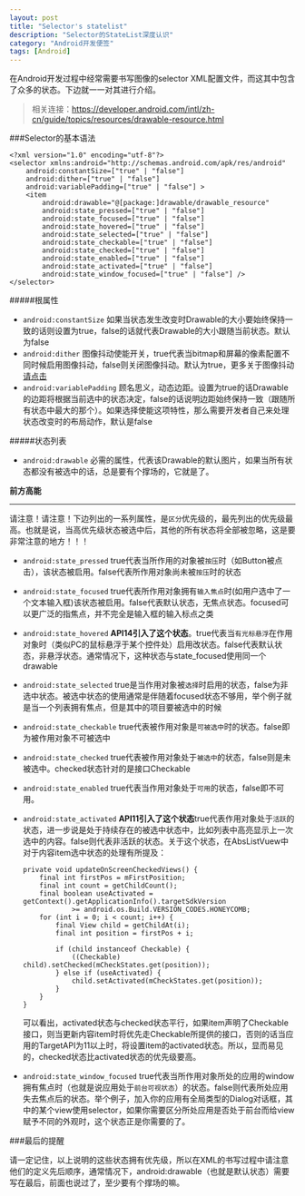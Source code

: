 ```yaml
---
layout: post
title: "Selector's statelist"
description: "Selector的StateList深度认识"
category: "Android开发便签"
tags: [Android]
---
```



在Android开发过程中经常需要书写图像的selector XML配置文件，而这其中包含了众多的状态。下边就一一对其进行介绍。

>相关连接：https://developer.android.com/intl/zh-cn/guide/topics/resources/drawable-resource.html

###Selector的基本语法

```
<?xml version="1.0" encoding="utf-8"?>
<selector xmlns:android="http://schemas.android.com/apk/res/android"
    android:constantSize=["true" | "false"]
    android:dither=["true" | "false"]
    android:variablePadding=["true" | "false"] >
    <item
        android:drawable="@[package:]drawable/drawable_resource"
        android:state_pressed=["true" | "false"]
        android:state_focused=["true" | "false"]
        android:state_hovered=["true" | "false"]
        android:state_selected=["true" | "false"]
        android:state_checkable=["true" | "false"]
        android:state_checked=["true" | "false"]
        android:state_enabled=["true" | "false"]
        android:state_activated=["true" | "false"]
        android:state_window_focused=["true" | "false"] />
</selector>
```

#####根属性

- `android:constantSize` 如果当状态发生改变时Drawable的大小要始终保持一致的话则设置为true，false的话就代表Drawable的大小跟随当前状态。默认为false
- `android:dither` 图像抖动使能开关，true代表当bitmap和屏幕的像素配置不同时候启用图像抖动，false则关闭图像抖动。默认为true，更多关于图像抖动 [请点击](http://en.wikipedia.org/wiki/Dither)
- `android:variablePadding` 顾名思义，动态边距。设置为true的话Drawable的边距将根据当前选中的状态决定，false的话说明边距始终保持一致（跟随所有状态中最大的那个）。如果选择使能这项特性，那么需要开发者自己来处理状态改变时的布局动作，默认是false

#####状态列表

- `android:drawable` 必需的属性，代表该Drawable的默认图片，如果当所有状态都没有被选中的话，总是要有个撑场的，它就是了。

**前方高能**
****

请注意！请注意！下边列出的一系列属性，是`区分`优先级的，最先列出的优先级最高。也就是说，当高优先级状态被选中后，其他的所有状态将全部被忽略，这是要非常注意的地方！！！

- `android:state_pressed` true代表当所作用的对象被`按压`时（如Button被点击），该状态被启用。false代表所作用对象尚未被`按压`时的状态
- `android:state_focused` true代表所作用对象拥有`输入焦点`时(如用户选中了一个文本输入框)该状态被启用。false代表默认状态，无焦点状态。focused可以更广泛的指焦点，并不完全是输入框的输入标点之类
- `android:state_hovered` **API14引入了这个状态**。true代表当`有光标悬浮`在作用对象时（类似PC的鼠标悬浮于某个控件处）启用改状态。false代表默认状态，非悬浮状态。通常情况下，这种状态与state_focused使用同一个drawable
- `android:state_selected` true是当作用对象被`选择`时启用的状态，false为非选中状态。被选中状态的使用通常是伴随着focused状态不够用，举个例子就是当一个列表拥有焦点，但是其中的项目要被选中的时候
- `android:state_checkable` true代表被作用对象是`可被选中`时的状态。false即为被作用对象不可被选中
- `android:state_checked` true代表被作用对象处于`被选中`的状态，false则是未被选中。checked状态针对的是接口Checkable
- `android:state_enabled` true代表当作用对象处于`可用`的状态，false即不可用。
- `android:state_activated` **API11引入了这个状态**true代表作用对象处于`活跃`的状态，进一步说是处于持续存在的被选中状态中，比如列表中高亮显示上一次选中的内容。false则代表非活跃的状态。关于这个状态，在AbsListVuew中对于内容item选中状态的处理有所提及：

	```
    private void updateOnScreenCheckedViews() {
        final int firstPos = mFirstPosition;
        final int count = getChildCount();
        final boolean useActivated = getContext().getApplicationInfo().targetSdkVersion
                >= android.os.Build.VERSION_CODES.HONEYCOMB;
        for (int i = 0; i < count; i++) {
            final View child = getChildAt(i);
            final int position = firstPos + i;

            if (child instanceof Checkable) {
                ((Checkable) child).setChecked(mCheckStates.get(position));
            } else if (useActivated) {
                child.setActivated(mCheckStates.get(position));
            }
        }
    }
	```
	可以看出，activated状态与checked状态平行，如果item声明了Checkable接口，则当更新内容item时将优先走Checkable所提供的接口，否则的话当应用的TargetAPI为11以上时，将设置item的activated状态。所以，显而易见的，checked状态比activated状态的优先级要高。
- `android:state_window_focused` true代表当所作用对象所处的应用的window拥有焦点时（也就是说应用处于`前台可视状态`）的状态。false则代表所处应用失去焦点后的状态。举个例子，加入你的应用有全局类型的Dialog对话框，其中的某个view使用selector，如果你需要区分所处应用是否处于前台而给view赋予不同的外观时，这个状态正是你需要的了。

###最后的提醒

请一定记住，以上说明的这些状态拥有优先级，所以在XML的书写过程中请注意他们的定义先后顺序，通常情况下，android:drawable（也就是默认状态）需要写在最后，前面也说过了，至少要有个撑场的嘛。